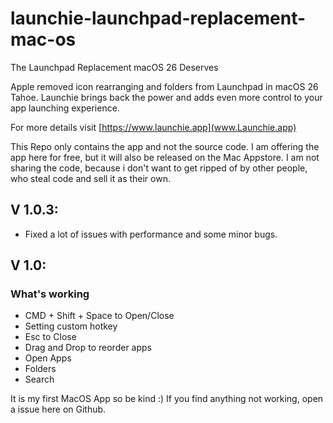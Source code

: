 # launchie-launchpad-replacement-mac-os
The Launchpad Replacement macOS 26 Deserves

Apple removed icon rearranging and folders from Launchpad in macOS 26 Tahoe. Launchie brings back the power and adds even more control to your app launching experience.

For more details visit [https://www.launchie.app](www.Launchie.app)


This Repo only contains the app and not the source code. I am offering the app here for free, but it will also be released on the Mac Appstore. 
I am not sharing the code, because i don't want to get ripped of by other people, who steal code and sell it as their own.

## V 1.0.3:
- Fixed a lot of issues with performance and some minor bugs.

## V 1.0:

### What's working

- CMD + Shift + Space to Open/Close
- Setting custom hotkey
- Esc to Close
- Drag and Drop to reorder apps
- Open Apps
- Folders
- Search


It is my first MacOS App so be kind :) 
If you find anything not working, open a issue here on Github.
